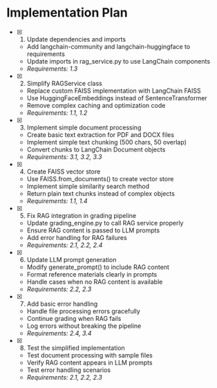 # Implementation Plan

- [x] 1. Update dependencies and imports






  - Add langchain-community and langchain-huggingface to requirements
  - Update imports in rag_service.py to use LangChain components
  - _Requirements: 1.3_

- [x] 2. Simplify RAGService class










  - Replace custom FAISS implementation with LangChain FAISS
  - Use HuggingFaceEmbeddings instead of SentenceTransformer
  - Remove complex caching and optimization code
  - _Requirements: 1.1, 1.2_

- [x] 3. Implement simple document processing

  - Create basic text extraction for PDF and DOCX files
  - Implement simple text chunking (500 chars, 50 overlap)
  - Convert chunks to LangChain Document objects
  - _Requirements: 3.1, 3.2, 3.3_

- [x] 4. Create FAISS vector store


  - Use FAISS.from_documents() to create vector store
  - Implement simple similarity search method
  - Return plain text chunks instead of complex objects
  - _Requirements: 1.1, 1.4_

- [x] 5. Fix RAG integration in grading pipeline



  - Update grading_engine.py to call RAG service properly
  - Ensure RAG content is passed to LLM prompts
  - Add error handling for RAG failures
  - _Requirements: 2.1, 2.2, 2.4_

- [x] 6. Update LLM prompt generation


  - Modify generate_prompt() to include RAG content
  - Format reference materials clearly in prompts
  - Handle cases when no RAG content is available
  - _Requirements: 2.2, 2.3_

- [x] 7. Add basic error handling


  - Handle file processing errors gracefully
  - Continue grading when RAG fails
  - Log errors without breaking the pipeline
  - _Requirements: 2.4, 3.4_

- [x] 8. Test the simplified implementation









  - Test document processing with sample files
  - Verify RAG content appears in LLM prompts
  - Test error handling scenarios
  - _Requirements: 2.1, 2.2, 2.3_